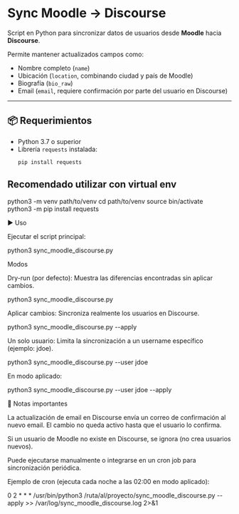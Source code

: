 # Sync Moodle → Discourse

Script en Python para sincronizar datos de usuarios desde **Moodle** hacia **Discourse**.

Permite mantener actualizados campos como:

- Nombre completo (`name`)
- Ubicación (`location`, combinando ciudad y país de Moodle)
- Biografía (`bio_raw`)
- Email (`email`, requiere confirmación por parte del usuario en Discourse)

---

## 📦 Requerimientos

- Python 3.7 o superior  
- Librería `requests` instalada:
  ```bash
  pip install requests

## Recomendado utilizar con virtual env

python3 -m venv path/to/venv
cd path/to/venv
source bin/activate  
python3 -m pip install requests  


▶️ Uso

Ejecutar el script principal:

python3 sync_moodle_discourse.py

Modos

Dry-run (por defecto):
Muestra las diferencias encontradas sin aplicar cambios.

python3 sync_moodle_discourse.py


Aplicar cambios:
Sincroniza realmente los usuarios en Discourse.

python3 sync_moodle_discourse.py --apply


Un solo usuario:
Limita la sincronización a un username específico (ejemplo: jdoe).

python3 sync_moodle_discourse.py --user jdoe


En modo aplicado:

python3 sync_moodle_discourse.py --user jdoe --apply

📌 Notas importantes

La actualización de email en Discourse envía un correo de confirmación al nuevo email.
El cambio no queda activo hasta que el usuario lo confirma.

Si un usuario de Moodle no existe en Discourse, se ignora (no crea usuarios nuevos).

Puede ejecutarse manualmente o integrarse en un cron job para sincronización periódica.

Ejemplo de cron (ejecuta cada noche a las 02:00 en modo aplicado):

0 2 * * * /usr/bin/python3 /ruta/al/proyecto/sync_moodle_discourse.py --apply >> /var/log/sync_moodle_discourse.log 2>&1
